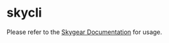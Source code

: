 # skycli

Please refer to the [Skygear
Documentation](http://docs.skygear.io/tutorial/cli/intro/) for usage.
